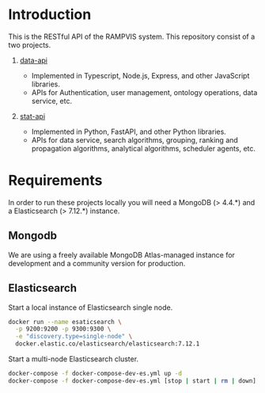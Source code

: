 # Introduction
This is the RESTful API of the RAMPVIS system. This repository consist of a two projects.

1. [data-api](https://github.com/ScottishCovidResponse/rampvis-api/tree/master/data-api)
   - Implemented in Typescript, Node.js, Express, and other JavaScript libraries.
   - APIs for Authentication, user management, ontology operations, data service, etc.

2. [stat-api](https://github.com/ScottishCovidResponse/rampvis-api/tree/master/stat-api)
   - Implemented in Python, FastAPI, and other Python libraries.
   - APIs for data service, search algorithms, grouping, ranking and propagation algorithms, analytical algorithms, scheduler agents, etc.


# Requirements

In order to run these projects locally you will need a MongoDB (> 4.4.\*) and a Elasticsearch (> 7.12.\*) instance. 

## Mongodb
We are using a freely available MongoDB Atlas-managed instance for development and a community version for production.

## Elasticsearch 

Start a local instance of Elasticsearch single node.
```bash
docker run --name esaticsearch \
  -p 9200:9200 -p 9300:9300 \
  -e "discovery.type=single-node" \
  docker.elastic.co/elasticsearch/elasticsearch:7.12.1
```

Start a multi-node Elasticsearch cluster.
```bash
docker-compose -f docker-compose-dev-es.yml up -d
docker-compose -f docker-compose-dev-es.yml [stop | start | rm | down]
```